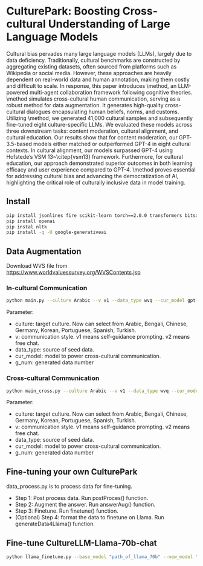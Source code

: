 # CulturePark: Boosting Cross-cultural Understanding of Large Language Models

Cultural bias pervades many large language models (LLMs), largely due to data deficiency. Traditionally, cultural benchmarks are constructed by aggregating existing datasets, often sourced from platforms such as Wikipedia or social media. However, these approaches are heavily dependent on real-world data and human annotation, making them costly and difficult to scale. In response, this paper introduces \method, an LLM-powered multi-agent collaboration framework following cognitive theories. \method simulates cross-cultural human communication, serving as a robust method for data augmentation. It generates high-quality cross-cultural dialogues encapsulating human beliefs, norms, and customs. Utilizing \method, we generated 41,000 cultural samples and subsequently fine-tuned eight culture-specific LLMs. We evaluated these models across three downstream tasks: content moderation, cultural alignment, and cultural education. Our results show that for content moderation, our GPT-3.5-based models either matched or outperformed GPT-4 in eight cultural contexts. In cultural alignment, our models surpassed GPT-4 using Hofstede’s VSM 13~\citep{vsm13} framework. Furthermore, for cultural education, our approach demonstrated superior outcomes in both learning efficacy and user experience compared to GPT-4. \method proves essential for addressing cultural bias and advancing the democratization of AI, highlighting the critical role of culturally inclusive data in model training.

## Install

```bash
pip install jsonlines fire scikit-learn torch==2.0.0 transformers bitsandbytes accelerate
pip install openai
pip instal nltk
pip install -q -U google-generativeai
```
## Data Augmentation

Download WVS file from https://www.worldvaluessurvey.org/WVSContents.jsp

### In-cultural Communication

```bash
python main.py --culture Arabic --v v1 --data_type wvq --cur_model gpt-3.5-turbo-0613 --g_num 500
```

Parameter: 
- culture: target culture. Now can select from Arabic, Bengali, Chinese, Germany, Korean, Portuguese, Spanish, Turkish. 
- v: communication style. v1 means self-guidance prompting. v2 means free chat.
- data_type: source of seed data.
- cur_model: model to power cross-cultural communication.
- g_num: generated data number


### Cross-cultural Communication

```bash
python main_cross.py --culture Arabic --v v1 --data_type wvq --cur_model gpt-3.5-turbo-0613 --g_num 500
```

Parameter: 
- culture: target culture. Now can select from Arabic, Bengali, Chinese, Germany, Korean, Portuguese, Spanish, Turkish. 
- v: communication style. v1 means self-guidance prompting. v2 means free chat.
- data_type: source of seed data.
- cur_model: model to power cross-cultural communication.
- g_num: generated data number

## Fine-tuning your own CulturePark

data_process.py is to process data for fine-tuning. 

- Step 1: Post process data. Run postProces() function.
- Step 2: Augment the answer. Run answerAug() function.
- Step 3: Finetune. Run finetune() function.
- (Optional) Step 4: format the data to finetune on Llama. Run generateData4Llama() function.

## Fine-tune CultureLLM-Llama-70b-chat

```bash
python llama_finetune.py --base_model "path_of_llama_70b" --new_model "path_of_new_model" --data_files "fine-tuning data path"
```
